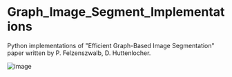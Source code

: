 # Graph_Image_Segment_Implementations
Python implementations of "Efficient Graph-Based Image Segmentation" paper written by P. Felzenszwalb, D. Huttenlocher.

![image](https://github.com/dianujizer/Graph_Image_Segment_Implementations/assets/47445756/e1e82f7b-56c4-444e-9c79-f92cca65cdb9)


